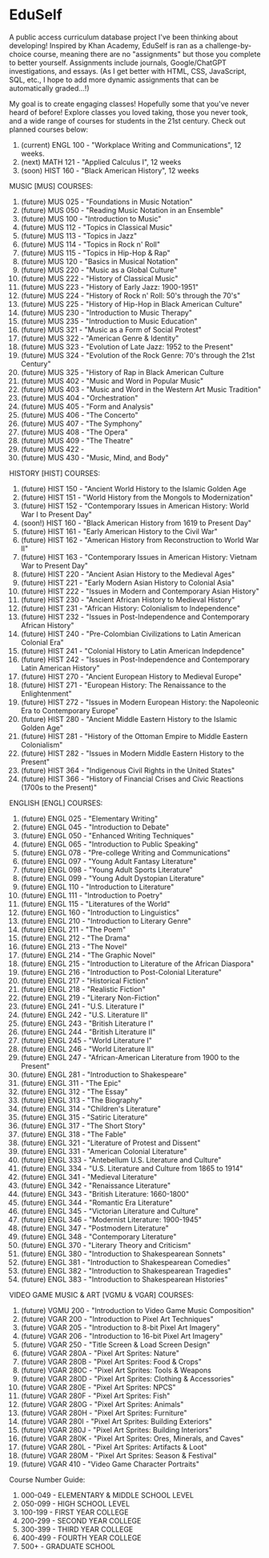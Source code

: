 # EduSelf
A public access curriculum database project I've been thinking about developing! Inspired by Khan Academy, EduSelf is ran as a challenge-by-choice course, meaning there are no "assignments" but those you complete to better yourself. Assignments include journals, Google/ChatGPT investigations, and essays. (As I get better with HTML, CSS, JavaScript, SQL, etc., I hope to add more dynamic assignments that can be automatically graded...!)

My goal is to create engaging classes! Hopefully some that you've never heard of before! Explore classes you loved taking, those you never took, and a wide range of courses for students in the 21st century. Check out planned courses below:
1. (current) ENGL 100 - "Workplace Writing and Communications", 12 weeks.
2. (next) MATH 121 - "Applied Calculus I", 12 weeks
3. (soon) HIST 160 - "Black American History", 12 weeks

MUSIC [MUS] COURSES:
1. (future) MUS 025 - "Foundations in Music Notation"
2. (future) MUS 050 - "Reading Music Notation in an Ensemble"
3. (future) MUS 100 - "Introduction to Music"
4. (future) MUS 112 - "Topics in Classical Music"
5. (future) MUS 113 - "Topics in Jazz"
6. (future) MUS 114 - "Topics in Rock n' Roll"
7. (future) MUS 115 - "Topics in Hip-Hop & Rap"
8. (future) MUS 120 - "Basics in Musical Notation"
9. (future) MUS 220 - "Music as a Global Culture"
10. (future) MUS 222 - "History of Classical Music"
11. (future) MUS 223 - "History of Early Jazz: 1900-1951"
12. (future) MUS 224 - "History of Rock n' Roll: 50's through the 70's"
13. (future) MUS 225 - "History of Hip-Hop in Black American Culture"
14. (future) MUS 230 - "Introduction to Music Therapy"
15. (future) MUS 235 - "Introduction to Music Education"
16. (future) MUS 321 - "Music as a Form of Social Protest"
17. (future) MUS 322 - "American Genre & Identity"
18. (future) MUS 323 - "Evolution of Late Jazz: 1952 to the Present"
19. (future) MUS 324 - "Evolution of the Rock Genre: 70's through the 21st Century"
20. (future) MUS 325 - "History of Rap in Black American Culture
21. (future) MUS 402 - "Music and Word in Popular Music"
22. (future) MUS 403 - "Music and Word in the Western Art Music Tradition"
23. (future) MUS 404 - "Orchestration"
24. (future) MUS 405 - "Form and Analysis"
25. (future) MUS 406 - "The Concerto"
26. (future) MUS 407 - "The Symphony"
27. (future) MUS 408 - "The Opera"
28. (future) MUS 409 - "The Theatre"
29. (future) MUS 422 -
30. (future) MUS 430 - "Music, Mind, and Body"

HISTORY [HIST] COURSES:
1. (future) HIST 150 - "Ancient World History to the Islamic Golden Age
2. (future) HIST 151 - "World History from the Mongols to Modernization"
3. (future) HIST 152 - "Contemporary Issues in American History: World War I to Present Day"
4. (soon!) HIST 160 - "Black American History from 1619 to Present Day"
5. (future) HIST 161 - "Early American History to the Civil War"
6. (future) HIST 162 - "American History from Reconstruction to World War II"
7. (future) HIST 163 - "Contemporary Issues in American History: Vietnam War to Present Day"
8. (future) HIST 220 - "Ancient Asian History to the Medieval Ages"
9. (future) HIST 221 - "Early Modern Asian History to Colonial Asia"
10. (future) HIST 222 - "Issues in Modern and Contemporary Asian History"
11. (future) HIST 230 - "Ancient African History to Medieval History"
12. (future) HIST 231 - "African History: Colonialism to Independence"
13. (future) HIST 232 - "Issues in Post-Independence and Contemporary African History"
14. (future) HIST 240 - "Pre-Colombian Civilizations to Latin American Colonial Era"
15. (future) HIST 241 - "Colonial History to Latin American Indepdence"
16. (future) HIST 242 - "Issues in Post-Independence and Contemporary Latin American History"
17. (future) HIST 270 - "Ancient European History to Medieval Europe"
18. (future) HIST 271 - "European History: The Renaissance to the Enlightenment"
19. (future) HIST 272 - "Issues in Modern European History: the Napoleonic Era to Contemporary Europe"
20. (future) HIST 280 - "Ancient Middle Eastern History to the Islamic Golden Age"
21. (future) HIST 281 - "History of the Ottoman Empire to Middle Eastern Colonialism"
22. (future) HIST 282 - "Issues in Modern Middle Eastern History to the Present"
23. (future) HIST 364 - "Indigenous Civil Rights in the United States"
24. (future) HIST 366 - "History of Financial Crises and Civic Reactions (1700s to the Present)"

ENGLISH [ENGL] COURSES:
1. (future) ENGL 025 - "Elementary Writing"
2. (future) ENGL 045 - "Introduction to Debate"
3. (future) ENGL 050 - "Enhanced Writing Techniques"
4. (future) ENGL 065 - "Introduction to Public Speaking"
5. (future) ENGL 078 - "Pre-college Writing and Communications"
7. (future) ENGL 097 - "Young Adult Fantasy Literature"
8. (future) ENGL 098 - "Young Adult Sports Literature"
9. (future) ENGL 099 - "Young Adult Dystopian Literature"
10. (future) ENGL 110 - "Introduction to Literature"
11. (future) ENGL 111 - "Introduction to Poetry"
12. (future) ENGL 115 - "Literatures of the World"
13. (future) ENGL 160 - "Introduction to Linguistics"
14. (future) ENGL 210 - "Introduction to Literary Genre"
15. (future) ENGL 211 - "The Poem"
16. (future) ENGL 212 - "The Drama"
17. (future) ENGL 213 - "The Novel"
18. (future) ENGL 214 - "The Graphic Novel"
19. (future) ENGL 215 - "Introduction to Literature of the African Diaspora"
20. (future) ENGL 216 - "Introduction to Post-Colonial Literature"
21. (future) ENGL 217 - "Historical Fiction"
22. (future) ENGL 218 - "Realistic Fiction"
23. (future) ENGL 219 - "Literary Non-Fiction"
24. (future) ENGL 241 - "U.S. Literature I"
25. (future) ENGL 242 - "U.S. Literature II"
26. (future) ENGL 243 - "British Literature I"
27. (future) ENGL 244 - "British Literature II"
28. (future) ENGL 245 - "World Literature I"
29. (future) ENGL 246 - "World Literature II"
30. (future) ENGL 247 - "African-American Literature from 1900 to the Present"
31. (future) ENGL 281 - "Introduction to Shakespeare"
32. (future) ENGL 311 - "The Epic"
33. (future) ENGL 312 - "The Essay"
34. (future) ENGL 313 - "The Biography"
35. (future) ENGL 314 - "Children's Literature"
36. (future) ENGL 315 - "Satiric Literature"
37. (future) ENGL 317 - "The Short Story"
38. (future) ENGL 318 - "The Fable"
39. (future) ENGL 321 - "Literature of Protest and Dissent"
40. (future) ENGL 331 - "American Colonial Literature"
41. (future) ENGL 333 - "Antebellum U.S. Literature and Culture"
42. (future) ENGL 334 - "U.S. Literature and Culture from 1865 to 1914"
43. (future) ENGL 341 - "Medieval Literature"
44. (future) ENGL 342 - "Renaissance Literature"
45. (future) ENGL 343 - "British Literature: 1660-1800"
46. (future) ENGL 344 - "Romantic Era Literature"
47. (future) ENGL 345 - "Victorian Literature and Culture"
48. (future) ENGL 346 - "Modernist Literature: 1900-1945"
49. (future) ENGL 347 - "Postmodern Literature"
50. (future) ENGL 348 - "Contemporary Literature"
51. (future) ENGL 370 - "Literary Theory and Criticism"
52. (future) ENGL 380 - "Introduction to Shakespearean Sonnets"
53. (future) ENGL 381 - "Introduction to Shakespearean Comedies"
54. (future) ENGL 382 - "Introduction to Shakespearean Tragedies"
55. (future) ENGL 383 - "Introduction to Shakespearean Histories"

VIDEO GAME MUSIC & ART [VGMU & VGAR] COURSES:
1. (future) VGMU 200 - "Introduction to Video Game Music Composition"
2. (future) VGAR 200 - "Introduction to Pixel Art Techniques"
3. (future) VGAR 205 - "Introduction to 8-bit Pixel Art Imagery"
4. (future) VGAR 206 - "Introduction to 16-bit Pixel Art Imagery"
5. (future) VGAR 250 - "Title Screen & Load Screen Design"
6. (future) VGAR 280A - "Pixel Art Sprites: Nature"
7. (future) VGAR 280B - "Pixel Art Sprites: Food & Crops"
8. (future) VGAR 280C - "Pixel Art Sprites: Tools & Weapons
9. (future) VGAR 280D - "Pixel Art Sprites: Clothing & Accessories"
10. (future) VGAR 280E - "Pixel Art Sprites: NPCS"
11. (future) VGAR 280F - "Pixel Art Sprites: Fish"
12. (future) VGAR 280G - "Pixel Art Sprites: Animals"
14. (future) VGAR 280H - "Pixel Art Sprites: Furniture"
15. (future) VGAR 280I - "Pixel Art Sprites: Building Exteriors"
16. (future) VGAR 280J - "Pixel Art Sprites: Building Interiors"
17. (future) VGAR 280K - "Pixel Art Sprites: Ores, Minerals, and Caves"
18. (future) VGAR 280L - "Pixel Art Sprites: Artifacts & Loot"
19. (future) VGAR 280M - "Pixel Art Sprites: Season & Festival"
20. (future) VGAR 410 - "Video Game Character Portraits"

Course Number Guide:
1. 000-049 - ELEMENTARY & MIDDLE SCHOOL LEVEL
2. 050-099 - HIGH SCHOOL LEVEL
3. 100-199 - FIRST YEAR COLLEGE
4. 200-299 - SECOND YEAR COLLEGE
5. 300-399 - THIRD YEAR COLLEGE
6. 400-499 - FOURTH YEAR COLLEGE
7. 500+ - GRADUATE SCHOOL
